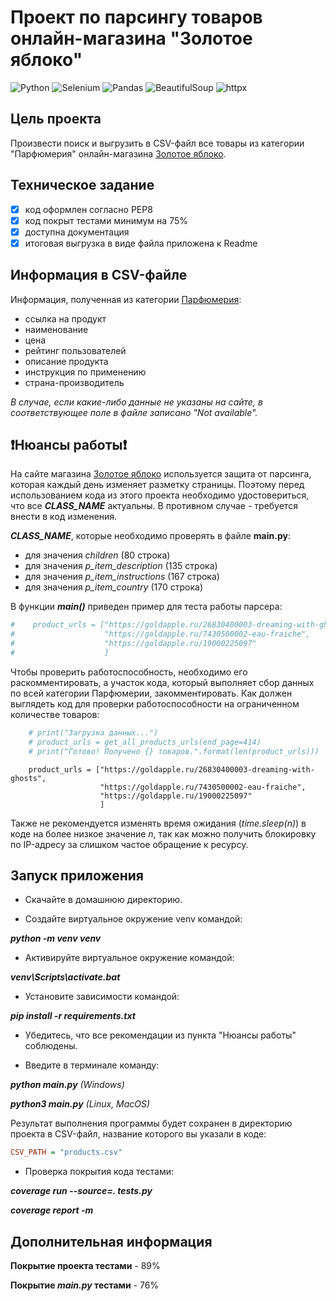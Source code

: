 # Проект по парсингу товаров онлайн-магазина "Золотое яблоко"


![Python](https://img.shields.io/badge/Python-3.11-FFD43B?logo=python)
![Selenium](https://img.shields.io/badge/Selenium-4.16.0-%2523109688?logo=selenium&labelColor=hsl)
![Pandas](https://img.shields.io/badge/Pandas-2.1.4-0078D7?logo=pandas)
![BeautifulSoup](https://img.shields.io/badge/BeautifulSoup-4.12.2-6c757d)
![httpx](https://img.shields.io/badge/httpx-0.25.2-C0C0C0)


## Цель проекта

Произвести поиск и выгрузить в CSV-файл все товары из категории "Парфюмерия" онлайн-магазина [Золотое яблоко](https://goldapple.ru/).


## Техническое задание

- [x] код оформлен согласно PEP8
- [x] код покрыт тестами минимум на 75%
- [x] доступна документация
- [x] итоговая выгрузка в виде файла приложена к Readme

## Информация в CSV-файле

Информация, полученная из категории [Парфюмерия](https://goldapple.ru/parfjumerija):

- ссылка на продукт
- наименование
- цена
- рейтинг пользователей
- описание продукта
- инструкция по применению
- страна-производитель

_В случае, если какие-либо данные не указаны на сайте, в соответствующее поле в файле записано "Not available"._

## ❗Нюансы работы❗

На сайте магазина [Золотое яблоко](https://goldapple.ru/) используется защита от парсинга, которая каждый день изменяет
разметку страницы. Поэтому перед использованием кода из этого проекта необходимо удостовериться, что все __*CLASS_NAME*__
актуальны. В противном случае - требуется внести в код изменения. 

__*CLASS_NAME*__, которые необходимо проверять в файле __main.py__:

- для значения *children* (80 строка)
- для значения *p_item_description* (135 строка)
- для значения *p_item_instructions* (167 строка)
- для значения *p_item_country* (170 строка)


В функции __*main()*__ приведен пример для теста работы парсера:

```ini
#    product_urls = ["https://goldapple.ru/26830400003-dreaming-with-ghosts",
#                    "https://goldapple.ru/7430500002-eau-fraiche",
#                    "https://goldapple.ru/19000225097"
#                    ]
```

Чтобы проверить работоспособность, необходимо его раскомментировать, а участок кода, который выполняет сбор данных
по всей категории Парфюмерии, закомментировать. Как должен выглядеть код для проверки работоспособности на
ограниченном количестве товаров:

```ini
    # print("Загрузка данных...")
    # product_urls = get_all_products_urls(end_page=414)
    # print("Готово! Получено {} товаров.".format(len(product_urls)))
```

```
    product_urls = ["https://goldapple.ru/26830400003-dreaming-with-ghosts",
                    "https://goldapple.ru/7430500002-eau-fraiche",
                    "https://goldapple.ru/19000225097"
                    ]
```

Также не рекомендуется изменять время ожидания (_time.sleep(n)_) в коде на более низкое значение _n_, так как можно
получить блокировку по IP-адресу за слишком частое обращение к ресурсу.

## Запуск приложения

- Скачайте в домашнюю директорию.

- Создайте виртуальное окружение venv командой:

__*python -m venv venv*__

- Активируйте виртуальное окружение командой:

__*venv\Scripts\activate.bat*__

- Установите зависимости командой:

__*pip install -r requirements.txt*__

- Убедитесь, что все рекомендации из пункта "Нюансы работы" соблюдены.

- Введите в терминале команду:

__*python main.py*__ _(Windows)_

__*python3 main.py*__ _(Linux, MacOS)_

Результат выполнения программы будет сохранен в директорию проекта в CSV-файл, название которого вы указали в коде:

```ini
CSV_PATH = "products.csv"
```

- Проверка покрытия кода тестами:

__*coverage run --source=. tests.py*__

__*coverage report -m*__


## Дополнительная информация

__Покрытие проекта тестами__ - 89%

__Покрытие *main.py* тестами__ - 76%